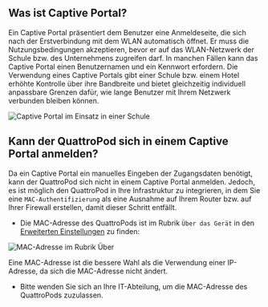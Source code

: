 ## Was ist Captive Portal?

Ein Captive Portal präsentiert dem Benutzer eine Anmeldeseite, die sich nach der Erstverbindung mit dem WLAN automatisch öffnet. Er muss die Nutzungsbedingungen akzeptieren, bevor er auf das WLAN-Netzwerk der Schule bzw. des Unternehmens zugreifen darf. In manchen Fällen kann das Captive Portal einen Benutzernamen und ein Kennwort erfordern. Die Verwendung eines Captive Portals gibt einer Schule bzw. einem Hotel erhöhte Kontrolle über ihre Bandbreite und bietet gleichzeitig individuell anpassbare Grenzen dafür, wie lange Benutzer mit Ihrem Netzwerk verbunden bleiben können.

![Captive Portal im Einsatz in einer Schule](/assets/img/captiveportal.login.png)

## Kann der QuattroPod sich in einem Captive Portal anmelden?

Da ein Captive Portal ein manuelles Eingeben der Zugangsdaten benötigt, kann der QuattroPod sich nicht in einem Captive Portal anmelden. Jedoch, es ist möglich den QuattroPod in Ihre Infrastruktur zu integrieren, in dem Sie eine `MAC-Authentifizierung` als eine Ausnahme auf Ihrem Router bzw. auf Ihrer Firewall erstellen, damit dieser Schritt entfällt.

* Die MAC-Adresse des QuattroPods ist im Rubrik `Über das Gerät` in den [Erweiterten Einstellungen](adv.settings.md) zu finden:

![MAC-Adresse im Rubrik Über](/assets/img/D10.About.MAC.jpg)

Eine MAC-Adresse ist die bessere Wahl als die Verwendung einer IP-Adresse, da sich die MAC-Adresse nicht ändert. 

* Bitte wenden Sie sich an Ihre IT-Abteilung, um die MAC-Adresse des QuattroPods zuzulassen.
